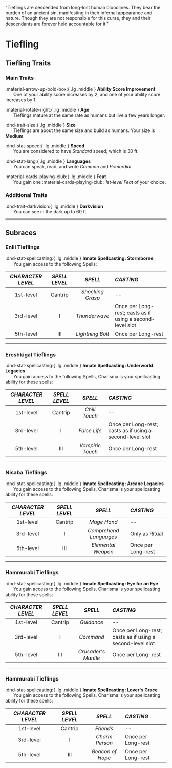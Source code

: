 <p style="text-align: center;">

"Tieflings are descended from long-lost human bloodlines. They bear the burden of an ancient sin, manifesting in their infernal appearance and nature. Though they are not responsible for this curse, they and their descendants are forever held accountable for it."

</p>

# Tiefling

## Tiefling Traits

### Main Traits

:material-arrow-up-bold-box:{ .lg .middle } **Ability Score Improvement**  
&ensp;&ensp;&ensp; One of your ability score increases by 2, and one of your ability score increases by 1.

:material-rotate-right:{ .lg .middle } **Age**   
&ensp;&ensp;&ensp; Tieflings mature at the same rate as humans but live a few years longer.

:dnd-trait-size:{ .lg .middle }  **Size**  
&ensp;&ensp;&ensp; Tieflings are about the same size and build as humans. Your size is **Medium**.

:dnd-stat-speed:{ .lg .middle } **Speed**  
&ensp;&ensp;&ensp; You are considered to have *Standard* speed; which is 30 ft.

:dnd-stat-lang:{ .lg .middle } **Languages**  
&ensp;&ensp;&ensp; You can speak, read, and write *Common* and *Primordial*.

:material-cards-playing-club:{ .lg .middle } **Feat**  
&ensp;&ensp;&ensp; You gain one :material-cards-playing-club: *1st-level Feat* of your choice.

### Additional Traits

:dnd-trait-darkvision:{ .lg .middle } **Darkvision**  
&ensp;&ensp;&ensp; You can see in the dark up to 60 ft.

---

## Subraces

### Enlil Tieflings

:dnd-stat-spellcasting:{ .lg .middle } **Innate Spellcasting: Stormborne**  
&ensp;&ensp;&ensp; You gain access to the following Spells:

| ***CHARACTER LEVEL*** |***SPELL LEVEL***|***SPELL***|***CASTING***|
|:---:|:---:|:---:|:---|
|1st-level| Cantrip | *Shocking Grasp* | -- |
|3rd-level| I | *Thunderwave* | Once per Long-rest; casts as if using a second-level slot |
|5th-level| III | *Lightning Bolt* | Once per Long-rest |

---

### Ereshkigal Tieflings

:dnd-stat-spellcasting:{ .lg .middle } **Innate Spellcasting: Underworld Legacies**  
&ensp;&ensp;&ensp; You gain access to the following Spells, Charisma is your spellcasting ability for these spells:

| ***CHARACTER LEVEL*** |***SPELL LEVEL***|***SPELL***|***CASTING***|
|:---:|:---:|:---:|:---|
|1st-level| Cantrip | *Chill Touch* | -- |
|3rd-level| I | *False Life* | Once per Long-rest; casts as if using a second-level slot |
|5th-level| III | *Vampiric Touch* | Once per Long-rest |

---

### Nisaba Tieflings

:dnd-stat-spellcasting:{ .lg .middle } **Innate Spellcasting: Arcane Legacies**  
&ensp;&ensp;&ensp; You gain access to the following Spells, Charisma is your spellcasting ability for these spells:

| ***CHARACTER LEVEL*** |***SPELL LEVEL***|***SPELL***|***CASTING***|
|:---:|:---:|:---:|:---|
|1st-level| Cantrip | *Mage Hand* | -- |
|3rd-level| I | *Comprehend Languages* | Only as Ritual |
|5th-level| III | *Elemental Weapon* | Once per Long-rest |

---

### Hammurabi Tieflings

:dnd-stat-spellcasting:{ .lg .middle } **Innate Spellcasting: Eye for an Eye**  
&ensp;&ensp;&ensp; You gain access to the following Spells, Charisma is your spellcasting ability for these spells:

| ***CHARACTER LEVEL*** |***SPELL LEVEL***|***SPELL***|***CASTING***|
|:---:|:---:|:---:|:---|
|1st-level| Cantrip | *Guidance* | -- |
|3rd-level| I | *Command* | Once per Long-rest; casts as if using a second-level slot |
|5th-level| III | *Crusader's Mantle* | Once per Long-rest |

---

### Hammurabi Tieflings

:dnd-stat-spellcasting:{ .lg .middle } **Innate Spellcasting: Lover's Grace**  
&ensp;&ensp;&ensp; You gain access to the following Spells, Charisma is your spellcasting ability for these spells:

| ***CHARACTER LEVEL*** |***SPELL LEVEL***|***SPELL***|***CASTING***|
|:---:|:---:|:---:|:---|
|1st-level| Cantrip | *Friends* | -- |
|3rd-level| I | *Charm Person* | Once per Long-rest |
|5th-level| III | *Beacon of Hope* | Once per Long-rest |